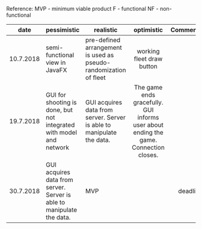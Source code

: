 Reference:
MVP - minimum viable product
F - functional
NF - non-functional


| date         | pessimistic    | realistic               | optimistic           | Comments  |
| ------------ | ------------- | ----------------------- |:---------------------:|-----:|
| 10.7.2018   | semi-functional view in JavaFX|pre-defined arrangement is used as pseudo-randomization of fleet| working fleet draw button |
| 19.7.2018  | GUI for shooting is done, but not integrated with model and network|GUI acquires data from server. Server is able to manipulate the data.|The game ends gracefully. GUI informs user about ending the game. Connection closes.|
| 30.7.2018 | GUI acquires data from server. Server is able to manipulate the data. | MVP | | deadline
